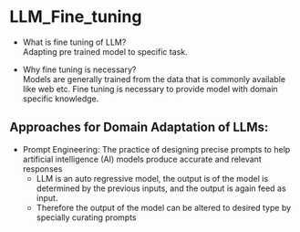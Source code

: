 # LLM_Fine_tuning  

- What is fine tuning of LLM?   
  Adapting pre trained model to specific task.

- Why fine tuning is necessary?   
  Models are generally trained from the data that is commonly available like web etc. Fine tuning is necessary to provide model with domain specific knowledge.  


## Approaches for Domain Adaptation of LLMs:  

- Prompt Engineering: The practice of designing precise prompts to help artificial intelligence (AI) models produce accurate and relevant responses  
  - LLM is an auto regressive model, the output is of the model is determined by the previous inputs, and the output is again feed as input.  
  - Therefore the output of the model can be altered to desired type by specially curating prompts  
